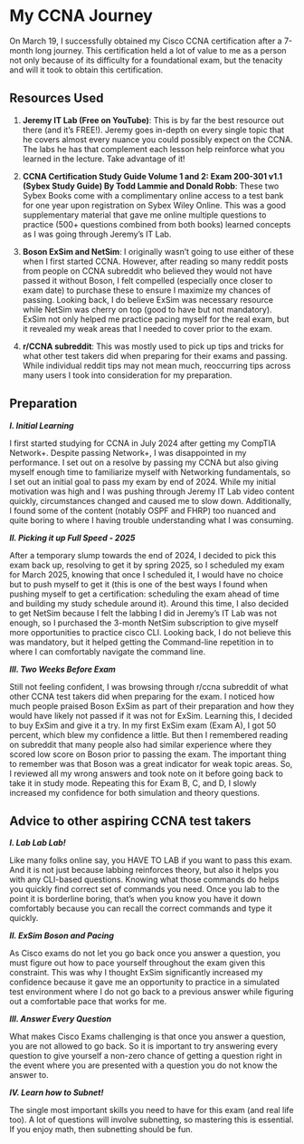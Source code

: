 # My CCNA Journey #
On March 19, I successfully obtained my Cisco CCNA certification after a 7-month long journey. This certification held a lot of value to me as a person not only because of its difficulty for a foundational exam, but the tenacity and will it took to obtain this certification.

## Resources Used ##
1.	**Jeremy IT Lab (Free on YouTube)**: This is by far the best resource out there (and it’s FREE!). Jeremy goes in-depth on every single topic that he covers almost every nuance you could possibly expect on the CCNA. The labs
   he has that complement each lesson help reinforce what you learned in the lecture. Take advantage of it!
  	
2.	**CCNA Certification Study Guide Volume 1 and 2: Exam 200-301 v1.1 (Sybex Study Guide) By Todd Lammie and Donald Robb**: These two Sybex Books come with a complimentary online access to a test bank for one year upon registration on Sybex Wiley Online. This was a good supplementary material that gave me online multiple questions to practice (500+ questions combined from both books) learned concepts as I was going through Jeremy’s IT Lab.
  	 
3.	**Boson ExSim and NetSim**: I originally wasn’t going to use either of these when I first started CCNA. However, after reading so many reddit posts from people on CCNA subreddit who believed they would not have passed it without Boson,
  I felt compelled (especially once closer to exam date) to purchase these to ensure I maximize my chances of passing. Looking back, I do believe ExSim was necessary resource while NetSim was cherry on top (good to have but not mandatory).
  ExSim not only helped me practice pacing myself for the real exam, but it revealed my weak areas that I needed to cover prior to the exam.

4.	**r/CCNA subreddit**: This was mostly used to pick up tips and tricks for what other test takers did when preparing for their exams and passing. While individual reddit tips may not mean much, reoccurring tips across many users I took
  into consideration for my preparation.

## Preparation ##
***I. Initial Learning***

I first started studying for CCNA in July 2024 after getting my CompTIA Network+. Despite passing Network+, I was disappointed in my performance. I set out on a resolve by passing my CCNA but also giving myself enough time to familiarize myself 
with Networking fundamentals, so I set out an initial goal to pass my exam by end of 2024. While my initial motivation was high and I was pushing through Jeremy IT Lab video content quickly, circumstances changed and caused me to slow down. Additionally,
I found some of the content (notably OSPF and FHRP) too nuanced and quite boring to where I having trouble understanding what I was consuming.

***II. Picking it up Full Speed - 2025***

After a temporary slump towards the end of 2024, I decided to pick this exam back up, resolving to get it by spring 2025, so I scheduled my exam for March 2025, knowing that once I scheduled it, I would have no choice but to push myself to get it 
(this is one of the best ways I found when pushing myself to get a certification: scheduling the exam ahead of time and building my study schedule around it). Around this time, I also decided to get NetSim because I felt the labbing I did in Jeremy’s 
IT Lab was not enough, so I purchased the 3-month NetSim subscription to give myself more opportunities to practice cisco CLI. Looking back, I do not believe this was mandatory, but it helped getting the Command-line repetition in to where I can 
comfortably navigate the command line. 

***III. Two Weeks Before Exam***

Still not feeling confident, I was browsing through r/ccna  subreddit of what other CCNA test takers did when preparing for the exam. I noticed how much people praised Boson ExSim as part of their preparation and how they would have likely not passed if it was not for ExSim. Learning this, I decided to buy ExSim and give it a try. In my first ExSim exam (Exam A), I got 50 percent, which blew my confidence a little. But then I remembered reading on subreddit that many people also had similar experience where they scored low score on Boson prior to passing the exam. The important thing to remember was that Boson was a great indicator for weak topic areas. So, I reviewed all my wrong answers and took note on it before going back to take it in study mode. Repeating this for Exam B, C, and D, I slowly increased my confidence for both simulation and theory questions. 

## Advice to other aspiring CCNA test takers ## 

***I. Lab Lab Lab!***

Like many folks online say, you HAVE TO LAB if you want to pass this exam. And it is not just because labbing reinforces theory, but also it helps you with any CLI-based questions. Knowing what those commands do helps you quickly find correct set of 
commands you need. Once you lab to the point it is borderline boring, that’s when you know you have it down comfortably because you can recall the correct commands and type it quickly.

***II.	ExSim Boson and Pacing***

As Cisco exams do not let you go back once you answer a question, you must figure out how to pace yourself throughout the exam given this constraint. This was why I thought ExSim significantly increased 
my confidence because it gave me an opportunity to practice in a simulated test environment where I do not go back to a previous answer while figuring out a comfortable pace that works for me.

***III. Answer Every Question***

What makes Cisco Exams challenging is that once you answer a question, you are not allowed to go back. So it is important to try answering every question to give yourself a non-zero chance of getting a question right in the event where you are presented
with a question you do not know the answer to.

***IV.	Learn how to Subnet!***

The single most important skills you need to have for this exam (and real life too). A lot of questions will involve subnetting, so mastering this is essential. If you enjoy math, then subnetting should be fun.
